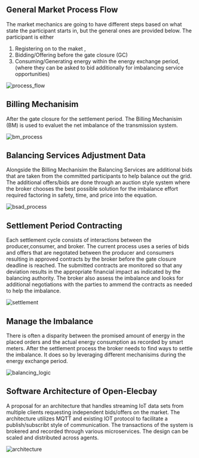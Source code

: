 


## General Market Process Flow
The market mechanics are going to have different steps based on what state the participant starts in, but the general ones are provided below. The participant is either 
1. Registering on to the maket , 
2. Bidding/Offering before the gate closure (GC)
3. Consuming/Generating energy within the energy exchange period, (where they can be asked to bid additionally for imbalancing service opportunities)


![process_flow](process_flow.svg)

## Billing Mechanisim
After the gate closure for the settlement period. The Billing Mechanisim (BM) is used to evaluet the net imbalance of the transmission system.

![bm_process](bm_process.svg)

## Balancing Services Adjustment Data
Alongside the Billing Mechanisim the Balancing Services are additional bids that are taken from the committed participants to help balance out the grid. The additional offers/bids are done through an auction style system where the broker chooses the best possible solution for the imbalance effort required factoring in safety, time, and price into the equation. 

![bsad_process](bsad_process.svg)

## Settlement Period Contracting

Each settlement cycle consists of interactions between the producer,consumer, and broker. The current process uses a series of bids and offers that are negotated between the producer and consumers resulting in approved contracts by the broker before the gate closure deadline is reached. The submitted contracts are monitored so that any deviation results in the appropriate financial impact as indicated by the balancing authority. The broker also assess the imbalance and looks for additional negotiations with the parties to ammend the contracts as needed to help the imbalance.

![settlement](settlement_process.svg)

## Manage the Imbalance
There is often a disparity between the promised amount of energy in the placed orders and the actual energy consumption as recorded by smart meters. After the settlement process the broker needs to find ways to settle the imbalance. It does so by leveraging different mechanisims during the energy exchange period.  

![balancing_logic](balancing_logic.svg)



## Software Architecture of Open-Elecbay

A proposal for an architecture that handles streaming IoT data sets from multiple clients requesting independent bids/offers on the market. The architecture utilizes MQTT and existing IOT protocol to facilitate a publish/subscribt style of communication. The transactions of the system is brokered and recorded through various microservices. The design can be scaled and distributed across agents. 

![architecture](architecture.svg)